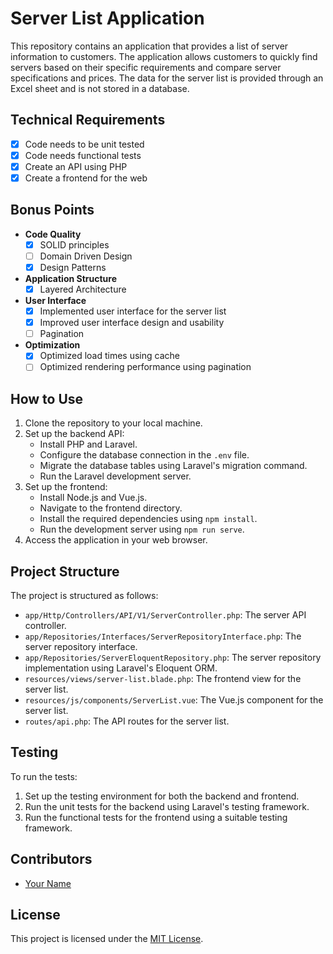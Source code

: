 # Server List Application

This repository contains an application that provides a list of server information to customers. The application allows customers to quickly find servers based on their specific requirements and compare server specifications and prices. The data for the server list is provided through an Excel sheet and is not stored in a database.

## Technical Requirements

- [x] Code needs to be unit tested
- [x] Code needs functional tests
- [x] Create an API using PHP
- [x] Create a frontend for the web

## Bonus Points

- **Code Quality**
  - [x] SOLID principles
  - [ ] Domain Driven Design
  - [x] Design Patterns

- **Application Structure**
  - [x] Layered Architecture

- **User Interface**
  - [x] Implemented user interface for the server list
  - [x] Improved user interface design and usability
  - [ ] Pagination

- **Optimization**
  - [x] Optimized load times using cache
  - [ ] Optimized rendering performance using pagination

## How to Use

1. Clone the repository to your local machine.
2. Set up the backend API:
   - Install PHP and Laravel.
   - Configure the database connection in the `.env` file.
   - Migrate the database tables using Laravel's migration command.
   - Run the Laravel development server.
3. Set up the frontend:
   - Install Node.js and Vue.js.
   - Navigate to the frontend directory.
   - Install the required dependencies using `npm install`.
   - Run the development server using `npm run serve`.
4. Access the application in your web browser.

## Project Structure

The project is structured as follows:

- `app/Http/Controllers/API/V1/ServerController.php`: The server API controller.
- `app/Repositories/Interfaces/ServerRepositoryInterface.php`: The server repository interface.
- `app/Repositories/ServerEloquentRepository.php`: The server repository implementation using Laravel's Eloquent ORM.
- `resources/views/server-list.blade.php`: The frontend view for the server list.
- `resources/js/components/ServerList.vue`: The Vue.js component for the server list.
- `routes/api.php`: The API routes for the server list.

## Testing

To run the tests:

1. Set up the testing environment for both the backend and frontend.
2. Run the unit tests for the backend using Laravel's testing framework.
3. Run the functional tests for the frontend using a suitable testing framework.

## Contributors

- [Your Name](https://github.com/thiagomrvieira)

## License

This project is licensed under the [MIT License](LICENSE).
